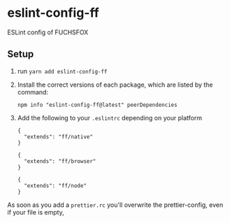 # eslint-config-ff
ESLint config of FUCHSFOX

## Setup

1. run `yarn add eslint-config-ff`

2. Install the correct versions of each package, which are listed by the command:

    `npm info "eslint-config-ff@latest" peerDependencies`

3. Add the following to your `.eslintrc` depending on your platform

   ```
   {
     "extends": "ff/native"
   }
   ```
   ```
   {
     "extends": "ff/browser"
   }
   ```

   ```
   {
     "extends": "ff/node"
   }
   ```

As soon as you add a `prettier.rc` you'll overwrite the prettier-config, even if your file is empty,
